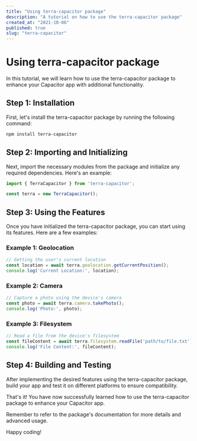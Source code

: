 ```yaml
---
title: "Using terra-capacitor package"
description: "A tutorial on how to use the terra-capacitor package"
created_at: "2021-10-06"
published: true
slug: "terra-capacitor"
---
```


# Using terra-capacitor package

In this tutorial, we will learn how to use the terra-capacitor package to enhance your Capacitor app with additional functionality.

## Step 1: Installation

First, let's install the terra-capacitor package by running the following command:

```bash
npm install terra-capacitor
```

## Step 2: Importing and Initializing

Next, import the necessary modules from the package and initialize any required dependencies. Here's an example:

```javascript
import { TerraCapacitor } from 'terra-capacitor';

const terra = new TerraCapacitor();
```

## Step 3: Using the Features

Once you have initialized the terra-capacitor package, you can start using its features. Here are a few examples:

### Example 1: Geolocation

```javascript
// Getting the user's current location
const location = await terra.geolocation.getCurrentPosition();
console.log('Current Location:', location);
```

### Example 2: Camera

```javascript
// Capture a photo using the device's camera
const photo = await terra.camera.takePhoto();
console.log('Photo:', photo);
```

### Example 3: Filesystem

```javascript
// Read a file from the device's filesystem
const fileContent = await terra.filesystem.readFile('path/to/file.txt');
console.log('File Content:', fileContent);
```

## Step 4: Building and Testing

After implementing the desired features using the terra-capacitor package, build your app and test it on different platforms to ensure compatibility.

That's it! You have now successfully learned how to use the terra-capacitor package to enhance your Capacitor app.

Remember to refer to the package's documentation for more details and advanced usage.

Happy coding!